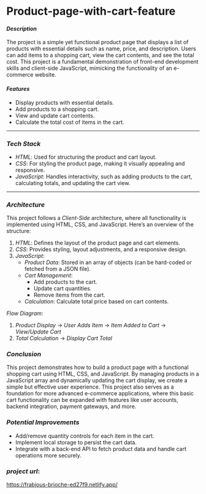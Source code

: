 # Product-page-with-cart-feature
#### *Description*
The project is a simple yet functional product page that displays a list of products with essential details such as name, price, and description. Users can add items to a shopping cart, view the cart contents, and see the total cost. This project is a fundamental demonstration of front-end development skills and client-side JavaScript, mimicking the functionality of an e-commerce website.

#### *Features*
- Display products with essential details.
- Add products to a shopping cart.
- View and update cart contents.
- Calculate the total cost of items in the cart.

---

### *Tech Stack*
- *HTML*: Used for structuring the product and cart layout.
- *CSS*: For styling the product page, making it visually appealing and responsive.
- *JavaScript*: Handles interactivity, such as adding products to the cart, calculating totals, and updating the cart view.

---

### *Architecture*

This project follows a *Client-Side* architecture, where all functionality is implemented using HTML, CSS, and JavaScript. Here’s an overview of the structure:

1. *HTML*: Defines the layout of the product page and cart elements.
2. *CSS*: Provides styling, layout adjustments, and a responsive design.
3. *JavaScript*:
   - *Product Data*: Stored in an array of objects (can be hard-coded or fetched from a JSON file).
   - *Cart Management*:
     - Add products to the cart.
     - Update cart quantities.
     - Remove items from the cart.
   - *Calculation*: Calculate total price based on cart contents.

*Flow Diagram*:
1. *Product Display* → *User Adds Item* → *Item Added to Cart* → *View/Update Cart*
2. *Total Calculation* → *Display Cart Total*

### *Conclusion*

This project demonstrates how to build a product page with a functional shopping cart using HTML, CSS, and JavaScript. By managing products in a JavaScript array and dynamically updating the cart display, we create a simple but effective user experience. This project also serves as a foundation for more advanced e-commerce applications, where this basic cart functionality can be expanded with features like user accounts, backend integration, payment gateways, and more. 

### *Potential Improvements*
- Add/remove quantity controls for each item in the cart.
- Implement local storage to persist the cart data.
- Integrate with a back-end API to fetch product data and handle cart operations more securely.

### *project url*: 
https://frabjous-brioche-ed27f9.netlify.app/
